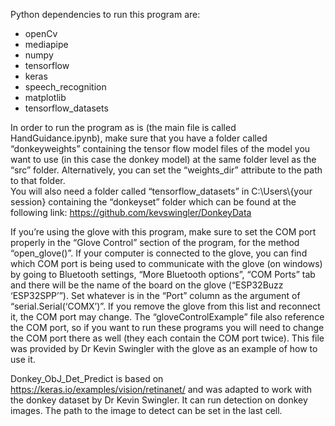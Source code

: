 Python dependencies to run this program are:
- openCv
- mediapipe
- numpy
- tensorflow
- keras
- speech_recognition
- matplotlib
- tensorflow_datasets

In order to run the program as is (the main file is called HandGuidance.ipynb), make sure that you have a folder called “donkeyweights” containing the tensor flow model files of the model you want to use (in this case the donkey model) at the same folder level as the “src” folder. Alternatively, you can set the “weights_dir” attribute to the path to that folder.  
You will also need a folder called “tensorflow_datasets” in C:\\Users\\{your session} containing the “donkeyset” folder which can be found at the following link: https://github.com/kevswingler/DonkeyData

If you’re using the glove with this program, make sure to set the COM port properly in the “Glove Control” section of the program, for the method “open_glove()”. If your computer is connected to the glove, you can find which COM port is being used to communicate with the glove (on windows) by going to Bluetooth settings, “More Bluetooth options”, “COM Ports” tab and there will be the name of the board on the glove (“ESP32Buzz ‘ESP32SPP’”). Set whatever is in the “Port” column as the argument of “serial.Serial(‘COMX’)”. 
If you remove the glove from this list and reconnect it, the COM port may change. 
The “gloveControlExample” file also reference the COM port, so if you want to run these programs you will need to change the COM port there as well (they each contain the COM port twice). This file was provided by Dr Kevin Swingler with the glove as an example of how to use it.

Donkey_ObJ_Det_Predict is based on https://keras.io/examples/vision/retinanet/ and was adapted to work with the donkey dataset by Dr Kevin Swingler. It can run detection on donkey images. The path to the image to detect can be set in the last cell.
